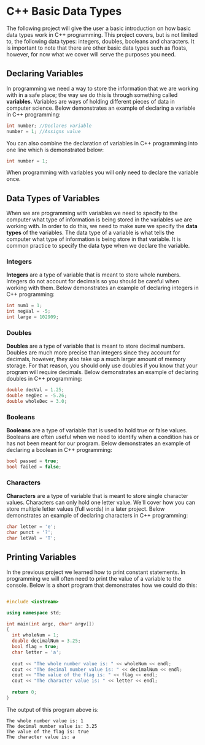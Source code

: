 # C++ Basic Data Types
The following project will give the user a basic introduction on how basic data types work in C++ programming. This project covers, but is not limited to, the following data types: integers, doubles, booleans and characters. It is important to note that there are other basic data types such as floats, however, for now what we cover will serve the purposes you need.

## Declaring Variables
In programming we need a way to store the information that we are working with in a safe place; the way we do this is through something called **variables**. Variables are ways of holding different pieces of data in computer science. Below demonstrates an example of declaring a variable in C++ programming:

```c++
int number; //Declares variable
number = 1; //Assigns value
```
You can also combine the declaration of variables in C++ programming into one line which is demonstrated below:

```c++
int number = 1;
```
When programming with variables you will only need to declare the variable once.

## Data Types of Variables
When we are programming with variables we need to specify to the computer what type of information is being stored in the variables we are working with. In order to do this, we need to make sure we specify the **data types** of the variables. The data type of a variable is what tells the computer what type of information is being store in that variable. It is common practice to specify the data type when we declare the variable.

### Integers
**Integers** are a type of variable that is meant to store whole numbers. Integers do not account for decimals so you should be careful when working with them. Below demonstrates an example of declaring integers in C++ programming:

```c++
int num1 = 1;
int negVal = -5;
int large = 102909;
```
### Doubles
**Doubles** are a type of variable that is meant to store decimal numbers. Doubles are much more precise than integers since they account for decimals, however, they also take up a much larger amount of memory storage. For that reason, you should only use doubles if you know that your program will require decimals. Below demonstrates an example of declaring doubles in C++ programming:

```c++
double decVal = 1.25;
double negDec = -5.26;
double wholeDec = 3.0;
```
### Booleans
**Booleans** are a type of variable that is used to hold true or false values. Booleans are often useful when we need to identify when a condition has or has not been meant for our program. Below demonstrates an example of declaring a boolean in C++ programming:

```c++
bool passed = true;
bool failed = false;
```
### Characters
**Characters** are a type of variable that is meant to store single character values. Characters can only hold one letter value. We'll cover how you can store multiple letter values (full words) in a later project. Below demonstrates an example of declaring characters in C++ programming:

```c++
char letter = 'e';
char punct = '?';
char letVal = 'T';
```

## Printing Variables
In the previous project we learned how to print constant statements. In programming we will often need to print the value of a variable to the console. Below is a short program that demonstrates how we could do this:

```c++

#include <iostream>

using namespace std;

int main(int argc, char* argv[])
{
  int wholeNum = 1;
  double decimalNum = 3.25;
  bool flag = true;
  char letter = 'a';
  
  cout << "The whole number value is: " << wholeNum << endl;
  cout << "The decimal number value is: " << decimalNum << endl;
  cout << "The value of the flag is: " << flag << endl;
  cout << "The character value is: " << letter << endl;
  
  return 0;
}
```
The output of this program above is:
```
The whole number value is: 1
The decimal number value is: 3.25
The value of the flag is: true
The character value is: a
```
